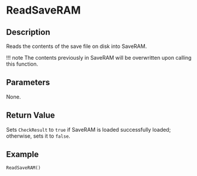 # ReadSaveRAM

## Description
Reads the contents of the save file on disk into SaveRAM.

!!! note
    The contents previously in SaveRAM will be overwritten upon calling this function.

## Parameters
None.

## Return Value
Sets `CheckResult` to `true` if SaveRAM is loaded successfully loaded; otherwise, sets it to `false`.

## Example
```
ReadSaveRAM()
```